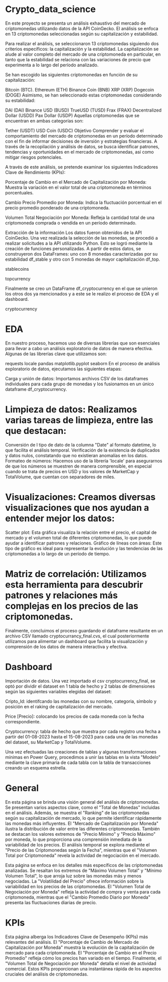# Crypto_data_science

En este proyecto se presenta un análisis exhaustivo del mercado de criptomonedas utilizando datos de la API CoinGecko. El análisis se enfoca en 13 criptomonedas seleccionadas según su capitalización y estabilidad.

Para realizar el análisis, se seleccionaron 13 criptomonedas siguiendo dos criterios específicos: la capitalización y la estabilidad. La capitalización se alude al valor completo del mercado de una criptomoneda en particular, en tanto que la estabilidad se relaciona con las variaciones de precio que experimenta a lo largo del período analizado.

Se han escogido las siguientes criptomonedas en función de su capitalización:

Bitcoin (BTC).
Ethereum (ETH)
Binance Coin (BNB)
XRP (XRP)
Dogecoin (DOGE)
Asimismo, se han seleccionado estas criptomonedas considerando su estabilidad:

DAI (DAI)
Binance USD (BUSD)
TrueUSD (TUSD)
Frax (FRAX)
Decentralized Dollar (USDD)
Pax Dollar (USDP)
Aquellas criptomonedas que se encuentran en ambas categorías son:

Tether (USDT)
USD Coin (USDC)
Objetivo
Comprender y evaluar el comportamiento del mercado de criptomonedas en un período determinado con el fin de informar decisiones de inversión y estrategias financieras. A través de la recopilación y análisis de datos, se busca identificar patrones, tendencias y oportunidades en el mercado de criptomonedas, así como mitigar riesgos potenciales.

A través de este análisis, se pretende examinar los siguientes Indicadores Clave de Rendimiento (KPIs):

Porcentaje de Cambio en el Mercado de Capitalización por Moneda: Muestra la variación en el valor total de una criptomoneda en términos porcentuales.

Cambio Precio Promedio por Moneda: Indica la fluctuación porcentual en el precio promedio ponderado de una criptomoneda.

Volumen Total Negociación por Moneda: Refleja la cantidad total de una criptomoneda comprada o vendida en un período determinado.

Extracción de la información
Los datos fueron obtenidos de la API CoinGecko. Una vez realizada la selección de las monedas, se procedió a realizar solicitudes a la API utilizando Python. Esto se logró mediante la creación de funciones personalizadas. A partir de estos datos, se construyeron dos DataFrames: uno con 8 monedas caracterizadas por su estabilidad df_stable y otro con 5 monedas de mayor capitalización df_top.

stablecoins

topcurrency

Finalmente se creo un DataFrame df_cryptocurrency en el que se unieron los otros dos ya mencionados y a este se le realizo el proceso de EDA y el dashboard.

cryptocurrency

# EDA
En nuestro proceso, hacemos uso de diversas librerías que son esenciales para llevar a cabo un análisis exploratorio de datos de manera efectiva. Algunas de las librerías clave que utilizamos son:

requests
locale
pandas
matplotlib.pyplot
seaborn
En el proceso de análisis exploratorio de datos, ejecutamos las siguientes etapas:

Carga y unión de datos: Importamos archivos CSV de los dataframes individuales para cada grupo de monedas y los fusionamos en un único dataframe df_cryptocurrency.

# Limpieza de datos: Realizamos varias tareas de limpieza, entre las que destacan:

Conversión de l tipo de dato de la columna "Date" al formato datetime, lo que facilita el análisis temporal.
Verificación de la existencia de duplicados y datos nulos, constatando que no existieran anomalías en los datos.
Formateo de números: Hacemos uso de la librería 'locale' para asegurarnos de que los números se muestren de manera comprensible, en especial cuando se trata de precios en USD y los valores de MarketCap y TotalVolume, que cuentan con separadores de miles.
# Visualizaciones: Creamos diversas visualizaciones que nos ayudan a entender mejor los datos:
Scatter plot: Esta gráfica visualiza la relación entre el precio, el capital de mercado y el volumen total de diferentes criptomonedas, lo que puede ayudar a identificar patrones y relaciones.
Gráfico de líneas con áreas: Este tipo de gráfico es ideal para representar la evolución y las tendencias de las criptomonedas a lo largo de un período de tiempo.
# Matriz de correlación: Utilizamos esta herramienta para descubrir patrones y relaciones más complejas en los precios de las criptomonedas.
Finalmente, concluimos el proceso guardando el dataframe resultante en un archivo CSV llamado cryptocurrancy_final.cvs, el cual posteriormente utilizamos para alimentar un dashboard que facilita la visualización y comprensión de los datos de manera interactiva y efectiva.



# Dashboard
Importación de datos.
Una vez importado el csv cryptocurrency_final, se optó por dividir el dataset en 1 tabla de hecho y 2 tablas de dimensiones según las siguientes variables elegidas del dataset:

Cripto_Id: identifcando las monedas con su nombre, categoria, símbolo y posición en el raking de capitalización del mercado.

Price [Precio]: colocando los precios de cada moneda con la fecha correspondiente.

Cryptocurrency: tabla de hecho que muestra por cada registro una fecha a partir del 01-08-2023 hasta el 15-08-2023 para cada una de las monedas del dataset, su MarketCap y TotalVolume.

Una vez efectuadas las creaciones de tablas y algunas transformaciones mínimas en Power Query, procedimos a unir las tablas en la vista "Modelo" mediante la clave primaria de cada tabla con la tabla de transacciones creando un esquema estrella.


# General
En esta página se brinda una visión general del análisis de criptomonedas. Se presentan varios aspectos clave, como el "Total de Monedas" incluidas en el análisis. Además, se muestra el "Ranking" de las criptomonedas según su capitalización de mercado, lo que permite identificar rápidamente las monedas más influyentes. El "Mercado de Capitalización por Moneda" ilustra la distribución de valor entre las diferentes criptomonedas. También se destacan los valores extremos de "Precio Mínimo" y "Precio Máximo" por moneda, lo que proporciona una comprensión inmediata de la variabilidad de los precios. El análisis temporal se explora mediante el "Precio de las Criptomonedas según la Fecha", mientras que el "Volumen Total por Criptomoneda" revela la actividad de negociación en el mercado.

Esta página se enfoca en los detalles más específicos de las criptomonedas analizadas. Se resaltan los extremos de "Máximo Volumen Total" y "Mínimo Volumen Total", lo que arroja luz sobre las monedas más y menos negociadas. La "Volatilidad del Precio" ofrece información sobre la variabilidad en los precios de las criptomonedas. El "Volumen Total de Negociación por Moneda" refleja la actividad de compra y venta para cada criptomoneda, mientras que el "Cambio Promedio Diario por Moneda" presenta las fluctuaciones diarias de precio.

#  KPIs
Esta página alberga los Indicadores Clave de Desempeño (KPIs) más relevantes del análisis. El "Porcentaje de Cambio de Mercado de Capitalización por Moneda" muestra la evolución de la capitalización de mercado para cada criptomoneda. El "Porcentaje de Cambio en el Precio Promedio" refleja cómo los precios han variado en el tiempo. Finalmente, el "Volumen Total de Negociación por Moneda" detalla el nivel de actividad comercial. Estos KPIs proporcionan una instantánea rápida de los aspectos cruciales del análisis de criptomonedas.

